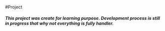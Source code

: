 #Project
<h5>
This project was create for learning purpose. 
Development process is still in progress that why not everything is fully handler.
</h5>
